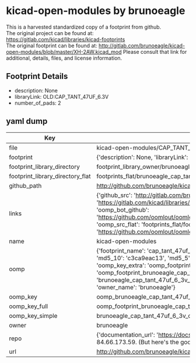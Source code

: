 # kicad-open-modules by brunoeagle  
This is a harvested standardized copy of a footprint from github.  
The original project can be found at:  
https://gitlab.com/kicad/libraries/kicad-footprints  
The original footprint can be found at:
http://gitlab.com/brunoeagle/kicad-open-modules/blob/master/XH-2AW.kicad_mod
Please consult that link for additional, details, files, and license information.  
## Footprint Details
* description: None  
* libraryLink: OLD:CAP_TANT_47UF_6.3V  
* number_of_pads: 2  
## yaml dump  
| Key | Value |  
| --- | --- |  
| file | kicad-open-modules/CAP_TANT_47UF_6.3V.kicad_mod |  
| footprint | {'description': None, 'libraryLink': 'OLD:CAP_TANT_47UF_6.3V', 'number_of_pads': 2} |  
| footprint_library_directory | footprint_library_owner/brunoeagle_kicad-open-modules |  
| footprint_library_directory_flat | footprints_flat/brunoeagle_cap_tant_47uf_6_3v_cap_tant_47uf_6_3v/working |  
| github_path | http://github.com/brunoeagle/kicad-open-modules/blob/master/CAP_TANT_47UF_6.3V.kicad_mod |  
| links | {'github_src': 'http://gitlab.com/brunoeagle/kicad-open-modules/blob/master/XH-2AW.kicad_mod', 'github_src_repo': 'https://gitlab.com/kicad/libraries/kicad-footprints', 'oomp_bot': 'footprints/brunoeagle_cap_tant_47uf_6_3v_cap_tant_47uf_6_3v/working', 'oomp_bot_github': 'https://github.com/oomlout/oomlout_oomp_footprint_bot/tree/main/footprints/brunoeagle_cap_tant_47uf_6_3v_cap_tant_47uf_6_3v/working', 'oomp_src_flat': 'footprints_flat/footprints_flat/brunoeagle_cap_tant_47uf_6_3v_cap_tant_47uf_6_3v/working', 'oomp_src_flat_github': 'https://github.com/oomlout/oomlout_oomp_footprint_src/tree/main/footprints_flat/brunoeagle_cap_tant_47uf_6_3v_cap_tant_47uf_6_3v/working'} |  
| name | kicad-open-modules |  
| oomp | {'footprint_name': 'cap_tant_47uf_6_3v', 'library_name': 'cap_tant_47uf_6_3v_kicad_mod', 'md5': 'c3ca9eac13ee06ba0b58fea225b585f1', 'md5_10': 'c3ca9eac13', 'md5_5': 'c3ca9', 'md5_6': 'c3ca9e', 'oomp_key': 'oomp_brunoeagle_cap_tant_47uf_6_3v_cap_tant_47uf_6_3v', 'oomp_key_extra': 'oomp_footprint_brunoeagle_cap_tant_47uf_6_3v_cap_tant_47uf_6_3v', 'oomp_key_full': 'oomp_footprint_brunoeagle_cap_tant_47uf_6_3v_cap_tant_47uf_6_3v_c3ca9e', 'oomp_key_simple': 'brunoeagle_cap_tant_47uf_6_3v_cap_tant_47uf_6_3v', 'original_filename': 'kicad-open-modules/CAP_TANT_47UF_6.3V.kicad_mod', 'owner_name': 'brunoeagle'} |  
| oomp_key | oomp_brunoeagle_cap_tant_47uf_6_3v_cap_tant_47uf_6_3v |  
| oomp_key_full | oomp_footprint_brunoeagle_cap_tant_47uf_6_3v_cap_tant_47uf_6_3v |  
| oomp_key_simple | brunoeagle_cap_tant_47uf_6_3v_cap_tant_47uf_6_3v |  
| owner | brunoeagle |  
| repo | {'documentation_url': 'https://docs.github.com/rest/overview/resources-in-the-rest-api#rate-limiting', 'message': "API rate limit exceeded for 84.66.173.59. (But here's the good news: Authenticated requests get a higher rate limit. Check out the documentation for more details.)"} |  
| url | http://github.com/brunoeagle/kicad-open-modules |  


